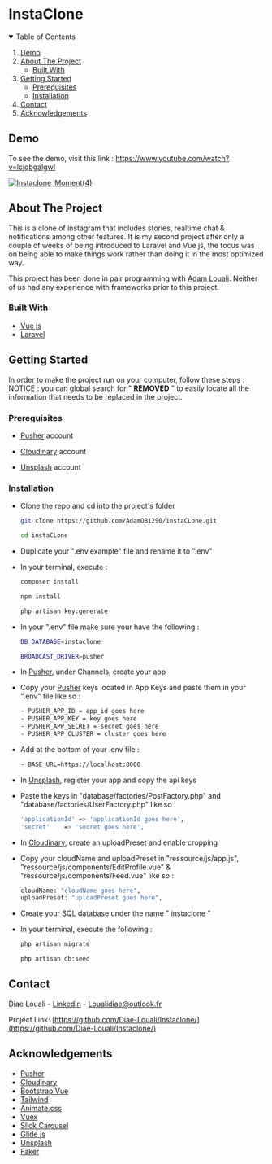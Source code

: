 # InstaClone

<!-- TABLE OF CONTENTS -->
<details open="open">
  <summary>Table of Contents</summary>
  <ol>
    <li><a href="#demo">Demo</a></li>
    <li>
      <a href="#about-the-project">About The Project</a>
      <ul>
        <li><a href="#built-with">Built With</a></li>
      </ul>
    </li>
    <li>
      <a href="#getting-started">Getting Started</a>
      <ul>
        <li><a href="#prerequisites">Prerequisites</a></li>
        <li><a href="#installation">Installation</a></li>
      </ul>
    </li>
    <li><a href="#contact">Contact</a></li>
    <li><a href="#acknowledgements">Acknowledgements</a></li>
  </ol>
</details>




<!-- Demo -->
## Demo

To see the demo, visit this link : https://www.youtube.com/watch?v=lcjqbgalgwI

<a href="https://www.youtube.com/watch?v=lcjqbgalgwI">![Instaclone_Moment(4)](https://user-images.githubusercontent.com/68733361/100875879-e2d8b300-34a6-11eb-92b1-9f04219a5d0b.jpg)</a>



<!-- ABOUT THE PROJECT -->
## About The Project

This is a clone of instagram that includes stories, realtime chat & notifications among other features. It is my second project after only a couple of weeks of being introduced to Laravel and Vue js, the focus was on being able to make things work rather than doing it in the most optimized way. 

This project has been done in pair programming with [Adam Louali](https://github.com/AdamOB1290). Neither of us had any experience with frameworks prior to this project.

### Built With

* [Vue js](https://vuejs.org/)
* [Laravel](https://laravel.com)


<!-- GETTING STARTED -->
## Getting Started

In order to make the project run on your computer, follow these steps :
NOTICE : you can global search for " ****REMOVED**** " to easily locate all the information that needs to be replaced in the project.

### Prerequisites

* [Pusher](https://pusher.com/) account

* [Cloudinary](https://cloudinary.com/) account

* [Unsplash](https://unsplash.com/developers) account


### Installation

* Clone the repo and cd into the project's folder

   ```sh
   git clone https://github.com/AdamOB1290/instaCLone.git
   ```
   ```sh
   cd instaCLone
   ```
   
* Duplicate your ".env.example" file and rename it to ".env"

* In your terminal, execute :

   ```sh
   composer install
   ```
   ```sh
   npm install
   ```
   ```sh
   php artisan key:generate
   ```
   
* In your ".env" file make sure your have the following :

   ```sh
   DB_DATABASE=instaclone
   ```
   ```sh
   BROADCAST_DRIVER=pusher
   ```
   
* In [Pusher](https://pusher.com/), under Channels, create your app
   
* Copy your [Pusher](https://pusher.com/) keys located in App Keys and paste them in your ".env" file like so :

    ```sh
    - PUSHER_APP_ID = app_id goes here 
    - PUSHER_APP_KEY = key goes here 
	- PUSHER_APP_SECRET = secret goes here 
	- PUSHER_APP_CLUSTER = cluster goes here 
    ```

* Add at the bottom of your .env file : 
    ```sh
    - BASE_URL=https://localhost:8000
    ```
* In [Unsplash](https://unsplash.com/developers), register your app and copy the api keys

* Paste the keys in "database/factories/PostFactory.php" and "database/factories/UserFactory.php" like so :

    ```sh
    'applicationId'	=> 'applicationId goes here',
    'secret'	=> 'secret goes here',
    ```
    
* In [Cloudinary](https://cloudinary.com/), create an uploadPreset and enable cropping

* Copy your cloudName and uploadPreset in "ressource/js/app.js", "ressource/js/components/EditProfile.vue" & "ressource/js/components/Feed.vue" like so :
    
    ```sh
    cloudName: "cloudName goes here",
    uploadPreset: "uploadPreset goes here",
    ```
    
* Create your SQL database under the name " instaclone "

* In your terminal, execute the following : 

    ```sh
    php artisan migrate
    ```
    ```sh
    php artisan db:seed
    ```



<!-- CONTACT -->
## Contact

Diae Louali - [LinkedIn](https://www.linkedin.com/in/diae-louali-895b2b127/) - Loualidiae@outlook.fr

Project Link: [https://github.com/Diae-Louali/Instaclone/](https://github.com/Diae-Louali/Instaclone/)



<!-- ACKNOWLEDGEMENTS -->
## Acknowledgements
* [Pusher](https://pusher.com/)
* [Cloudinary](https://cloudinary.com/)
* [Bootstrap Vue](https://bootstrap-vue.org/)
* [Tailwind](https://tailwindcss.com/)
* [Animate.css](https://animate.style/)
* [Vuex](https://vuex.vuejs.org/)
* [Slick Carousel](https://kenwheeler.github.io/slick/)
* [Glide js](https://glidejs.com/)
* [Unsplash](https://unsplash.com/developers)
* [Faker](https://github.com/fzaninotto/Faker)


